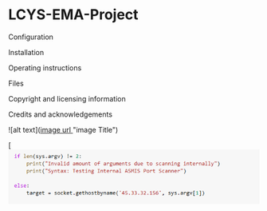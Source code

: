 # LCYS-EMA-Project

Configuration

Installation

Operating instructions

Files

Copyright and licensing information

Credits and acknowledgements

![alt text]([image url ](https://github.com/Jhines2022/LCYS-EMA-Project/blob/main/Folder%20of%20Scanner%20images/ifLen.png)"image Title")

[![image alt text](https://github.com/Jhines2022/LCYS-EMA-Project/blob/main/Folder%20of%20Scanner%20images/ifLen.png)
